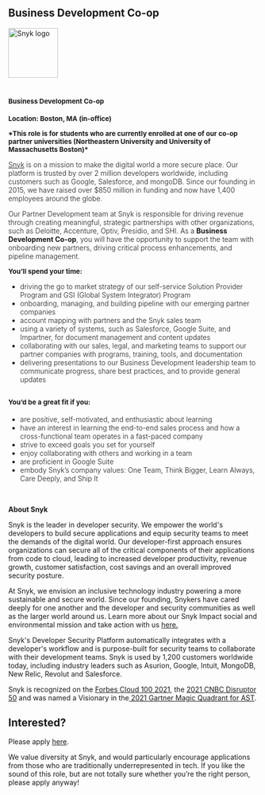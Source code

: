 Business Development Co-op
---

<img src="https://res.cloudinary.com/snyk/image/upload/v1537345894/press-kit/brand/logo-black.png" width="100" alt="Snyk logo" />

<h1><span style="font-size: 10pt;"><strong>Business Development Co-op</strong></span></h1>
<p><span style="font-size: 10pt;"><strong>Location: Boston, MA (in-office)</strong></span></p>
<p><span style="font-size: 10pt;"><strong>*This role is for students who are currently enrolled at one of our co-op partner universities (Northeastern University and University of Massachusetts Boston)*</strong></span></p>
<p><a href="https://snyk.io/"><span style="font-weight: 300;">Snyk</span></a><span style="font-weight: 300;"> is on a mission to make the digital world a more secure place. Our platform is trusted by over 2 million developers worldwide, including customers such as Google, Salesforce, and mongoDB. Since our founding in 2015, we have raised over $850 million in funding and now have 1,400 employees around the globe.&nbsp;</span></p>
<p><span style="font-weight: 300;">Our Partner Development team at Snyk is responsible for driving revenue through creating meaningful, strategic partnerships with other organizations, such as Deloitte, Accenture, Optiv, Presidio, and SHI. As a</span><span style="font-weight: 300;"> </span><strong>Business Development Co-op</strong><span style="font-weight: 300;">, you will have the opportunity to support the team with onboarding new partners, driving critical process enhancements, and pipeline management.&nbsp;</span></p>
<p><span style="font-size: 10pt;"><strong>You’ll spend your time:&nbsp;</strong></span></p>
<ul>
<li style="font-weight: 300;"><span style="font-weight: 300;">driving the go to market strategy of our self-service Solution Provider Program and GSI (Global System Integrator) Program</span></li>
<li style="font-weight: 300;"><span style="font-weight: 300;">onboarding, managing, and building pipeline with our emerging partner companies</span></li>
<li style="font-weight: 300;"><span style="font-weight: 300;">account mapping with partners and the Snyk sales team</span></li>
<li style="font-weight: 300;"><span style="font-weight: 300;">using a variety of systems, such as Salesforce, Google Suite, and Impartner, for document management and content updates</span></li>
<li style="font-weight: 300;"><span style="font-weight: 300;">collaborating with our sales, legal, and marketing teams to support our partner companies with programs, training, tools, and documentation</span></li>
<li style="font-weight: 300;"><span style="font-weight: 300;">delivering presentations to our Business Development leadership team to communicate progress, share best practices, and to provide general updates</span></li>
</ul>
<h2><span style="font-size: 10pt;"><strong>You’d be a great fit if you:&nbsp;</strong></span></h2>
<ul>
<li style="font-weight: 300;"><span style="font-weight: 300;">are positive, self-motivated, and enthusiastic about learning&nbsp;</span></li>
<li style="font-weight: 300;"><span style="font-weight: 300;">have an interest in learning the end-to-end sales process and how a cross-functional team operates in a fast-paced company&nbsp;</span></li>
<li style="font-weight: 300;"><span style="font-weight: 300;">strive to exceed goals you set for yourself</span></li>
<li style="font-weight: 300;"><span style="font-weight: 300;">enjoy collaborating with others and working in a team</span></li>
<li style="font-weight: 300;"><span style="font-weight: 300;">are proficient in Google Suite</span></li>
<li style="font-weight: 300;"><span style="font-weight: 300;">embody Snyk’s company values: One Team, Think Bigger, Learn Always, Care Deeply, and Ship It</span></li>
</ul>
<p>&nbsp;</p><div class="content-conclusion"><p><strong>About Snyk</strong></p>
<p><span style="font-weight: 400;">Snyk is the leader in developer security. We empower the world's developers to build secure applications and equip security teams to meet the demands of the digital world. Our developer-first approach ensures organizations can secure all of the critical components of their applications from code to cloud, leading to increased developer productivity, revenue growth, customer satisfaction, cost savings and an overall improved security posture.&nbsp;</span></p>
<p><span style="font-weight: 400;">At Snyk, we envision an inclusive technology industry powering a more sustainable and secure world.</span> <span style="font-weight: 400;">Since our founding, Snykers have cared deeply for one another and the developer and security communities as well as the larger world around us. Learn more about our Snyk Impact social and environmental mission and take action with us </span><a href="https://snyk.io/about/snyk-impact/"><span style="font-weight: 400;">here.</span></a></p>
<p><span style="font-weight: 400;">Snyk's Developer Security Platform automatically integrates with a developer's workflow and is purpose-built for security teams to collaborate with their development teams. Snyk is used by 1,200 customers worldwide today, including industry leaders such as Asurion, Google, Intuit, MongoDB, New Relic, Revolut and Salesforce.</span></p>
<p><span style="font-weight: 400;">Snyk is recognized on the </span><a href="https://www.forbes.com/cloud100/#6f24b5ba5f94"><span style="font-weight: 400;">Forbes Cloud 100 2021</span></a><span style="font-weight: 400;">, the </span><a href="https://www.cnbc.com/2021/05/25/these-are-the-2021-cnbc-disruptor-50-companies.html"><span style="font-weight: 400;">2021 CNBC Disruptor 50</span></a><span style="font-weight: 400;"> and was named a Visionary in the</span><a href="https://snyk.io/blog/snyk-visionary-2021-gartner-magic-quadrant-for-ast/"><span style="font-weight: 400;"> 2021 Gartner Magic Quadrant for AST</span></a><span style="font-weight: 400;">.</span></p></div>

Interested?
---

Please apply [here](https://boards.greenhouse.io/snyk/jobs/6354379002#app).

We value diversity at Snyk, and would particularly encourage applications from those who are traditionally underrepresented in tech.
If you like the sound of this role, but are not totally sure whether you’re the right person, please apply anyway!
